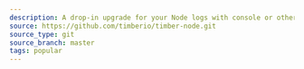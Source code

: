 ```yaml
---
description: A drop-in upgrade for your Node logs with console or other popular loggers.
source: https://github.com/timberio/timber-node.git
source_type: git
source_branch: master
tags: popular
---
```

